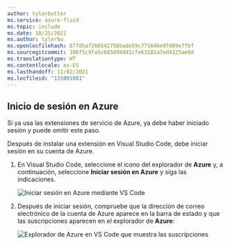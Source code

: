 ```yaml
---
author: tylerbutler
ms.service: azure-fluid
ms.topic: include
ms.date: 10/25/2021
ms.author: tylerbu
ms.openlocfilehash: 877d5a7266542756bade59c77164be97d89e7fbf
ms.sourcegitcommit: 106f5c9fa5c6d3498dd1cfe63181a7ed4125ae6d
ms.translationtype: HT
ms.contentlocale: es-ES
ms.lasthandoff: 11/02/2021
ms.locfileid: "131091081"
---
```

## <a name="sign-in-to-azure"></a>Inicio de sesión en Azure

Si ya usa las extensiones de servicio de Azure, ya debe haber iniciado sesión y puede omitir este paso. 

Después de instalar una extensión en Visual Studio Code, debe iniciar sesión en su cuenta de Azure. 

1. En Visual Studio Code, seleccione el icono del explorador de **Azure** y, a continuación, seleccione **Iniciar sesión en Azure** y siga las indicaciones.

    ![Iniciar sesión en Azure mediante VS Code](../images/azure-sign-in.png)

2. Después de iniciar sesión, compruebe que la dirección de correo electrónico de la cuenta de Azure aparece en la barra de estado y que las suscripciones aparecen en el explorador de **Azure**:
    
    ![Explorador de Azure en VS Code que muestra las suscripciones](../images/azure-subscription-view.png)
